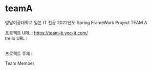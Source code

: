 # teamA
영남이공대학교 일본 IT 전공 2022년도 Spring FrameWork Project TEAM A

프로젝트  URL : https://team-b.ync-it.com/<br>
trello URL   : <br><br>

프로젝트 주제 :


Team Member
